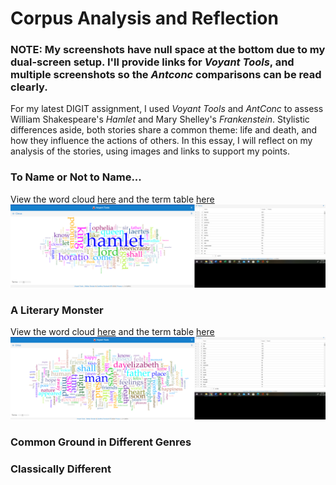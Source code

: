 # Corpus Analysis and Reflection

### **NOTE**: My screenshots have null space at the bottom due to my dual-screen setup. I'll provide links for *Voyant Tools*, and multiple screenshots so the *Antconc* comparisons can be read clearly.

For my latest DIGIT assignment, I used *Voyant Tools* and *AntConc* to assess William Shakespeare's *Hamlet* and Mary Shelley's *Frankenstein*. Stylistic differences aside, both stories share a common theme: life and death, and how they influence the actions of others. In this essay, I will reflect on my analysis of the stories, using images and links to support my points. 

### To Name or Not to Name...

View the word cloud [here](https://voyant-tools.org/?corpus=487312f4256c179805b51ccc9015d7cb&view=Cirrus ) and the term table [here](https://voyant-tools.org/?corpus=487312f4256c179805b51ccc9015d7cb&view=CorpusTerms)
![Hamlet Voyant](/text/hamletvoyant.png)

### A Literary Monster
View the word cloud [here](https://voyant-tools.org/?corpus=38b7a12b7a26f8ded816052bcc98d777&visible=185&view=Cirrus) and the term table [here](https://voyant-tools.org/?corpus=38b7a12b7a26f8ded816052bcc98d777&view=CorpusTerms)
![Frankenstein Voyant](/text/frankensteinvoyant.png)

### Common Ground in Different Genres



### Classically Different
